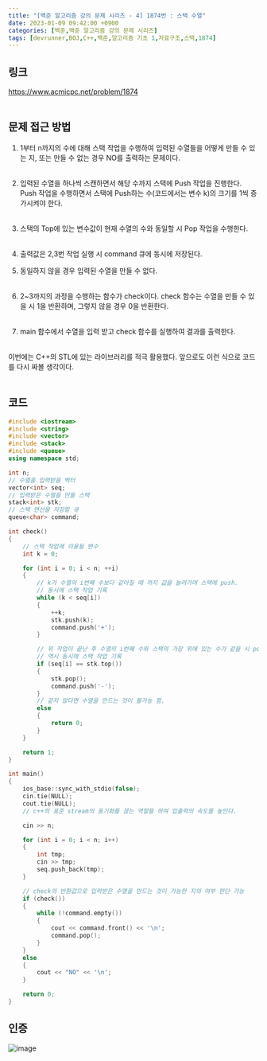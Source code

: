 ```yaml
---
title: "[백준 알고리즘 강의 문제 시리즈 - 4] 1874번 : 스택 수열"
date: 2023-01-09 09:42:00 +0900
categories: [백준,백준 알고리즘 강의 문제 시리즈]
tags: [devrunner,BOJ,C++,백준,알고리즘 기초 1,자료구조,스택,1874]
---
```


링크
---
<https://www.acmicpc.net/problem/1874>
<br/><br/>


문제 접근 방법
---
1. 1부터 n까지의 수에 대해 스택 작업을 수행하여 입력된 수열들을 어떻게 만들 수 있는 지, 또는 만들 수 없는 경우 NO를 출력하는 문제이다.<br/><br/>

2. 입력된 수열을 하나씩 스캔하면서 해당 수까지 스택에 Push 작업을 진행한다. Push 작업을 수행하면서 스택에 Push하는 수(코드에서는 변수 k)의 크기를 1씩 증가시켜야 한다.<br/><br/>

3. 스택의 Top에 있는 변수값이 현재 수열의 수와 동일할 시 Pop 작업을 수행한다.<br/><br/>

4. 출력값은 2,3번 작업 실행 시 command 큐에 동시에 저장된다.

5. 동일하지 않을 경우 입력된 수열을 만들 수 없다.<br/><br/>

6. 2~3까지의 과정을 수행하는 함수가 check이다. check 함수는 수열을 만들 수 있을 시 1을 반환하며, 그렇지 않을 경우 0을 반환한다.<br/><br/>

7. main 함수에서 수열을 입력 받고 check 함수를 실행하여 결과를 출력한다.<br/><br/>


이번에는 C++의 STL에 있는 라이브러리를 적극 활용했다. 앞으로도 이런 식으로 코드를 다시 짜볼 생각이다.<br/><br/>


코드
---
```cpp
#include <iostream>
#include <string>
#include <vector>
#include <stack>
#include <queue>
using namespace std;

int n;
// 수열을 입력받을 벡터
vector<int> seq;
// 입력받은 수열을 만들 스택
stack<int> stk;
// 스택 연산을 저장할 큐
queue<char> command;

int check()
{
    // 스택 작업에 이용될 변수
    int k = 0;

    for (int i = 0; i < n; ++i)
    {
        // k가 수열의 i번째 수보다 같아질 때 까지 값을 늘려가며 스택에 push.
        // 동시에 스택 작업 기록
        while (k < seq[i])
        {
            ++k;
            stk.push(k);
            command.push('+');
        }

        // 위 작업이 끝난 후 수열의 i번째 수와 스택의 가장 위에 있는 수가 같을 시 pop
        // 역시 동시에 스택 작업 기록
        if (seq[i] == stk.top())
        {
            stk.pop();
            command.push('-');
        }
        // 같지 않다면 수열을 만드는 것이 불가능 함.
        else
        {
            return 0;
        }
    }

    return 1;
}

int main()
{
    ios_base::sync_with_stdio(false);
    cin.tie(NULL);
    cout.tie(NULL);
    // c++의 표준 stream의 동기화를 끊는 역할을 하여 입출력의 속도를 높인다.

    cin >> n;

    for (int i = 0; i < n; i++)
    {
        int tmp;
        cin >> tmp;
        seq.push_back(tmp);
    }

    // check의 반환값으로 입력받은 수열을 만드는 것이 가능한 지의 여부 판단 가능
    if (check())
    {
        while (!command.empty())
        {
            cout << command.front() << '\n';
            command.pop();
        }
    }
    else
    {
        cout << "NO" << '\n';
    }

    return 0;
}
```

인증
---
![image](https://user-images.githubusercontent.com/87963766/211426790-214e401a-4103-4244-8f22-7f469d5d7246.png)

